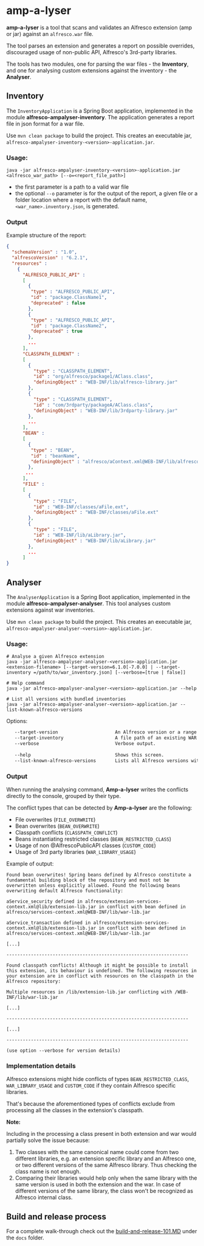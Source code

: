 # amp-a-lyser

**amp-a-lyser** is a tool that scans and validates an Alfresco extension (amp or jar) against an `alfresco.war` file.

The tool parses an extension and generates a report on possible overrides, discouraged usage of non-public API, Alfresco's 3rd-party libraries.

The tools has two modules, one for parsing the war files - the **Inventory**, and one for analysing custom extensions against the inventory - the **Analyser**.

## Inventory

The `InventoryApplication` is a Spring Boot application, implemented in the module **alfresco-ampalyser-inventory**.
The application generates a report file in json format for a war file.
  
Use `mvn clean package` to build the project.
This creates an executable jar, `alfresco-ampalyser-inventory-<version>-application.jar`.

### Usage:
```shell script
java -jar alfresco-ampalyser-inventory-<version>-application.jar <alfresco_war_path> [--o=<report_file_path>]
```
- the first parameter is a path to a valid war file
- the optional `--o` parameter is for the output of the report, a given file or a folder location where a report with the default name, `<war_name>.inventory.json`, is generated. 

### Output
Example structure of the report:
```json
{
  "schemaVersion" : "1.0",
  "alfrescoVersion" : "6.2.1",
  "resources" : 
    {
      "ALFRESCO_PUBLIC_API" : 
      [ 
        {
         "type" : "ALFRESCO_PUBLIC_API",
         "id" : "package.ClassName1",
         "deprecated" : false
        },
        {
         "type" : "ALFRESCO_PUBLIC_API",
         "id" : "package.ClassName2",
         "deprecated" : true
        },
        ...
      ],
      "CLASSPATH_ELEMENT" : 
      [
        {
          "type" : "CLASSPATH_ELEMENT",
          "id" : "org/alfresco/package1/AClass.class",
          "definingObject" : "WEB-INF/lib/alfresco-library.jar"
        },
        {
          "type" : "CLASSPATH_ELEMENT",
          "id" : "com/3rdparty/packageA/AClass.class",
          "definingObject" : "WEB-INF/lib/3rdparty-library.jar"
        },
        ...
      ],
      "BEAN" : 
      [
        {
         "type" : "BEAN",
         "id" : "beanName",
         "definingObject" : "alfresco/aContext.xml@WEB-INF/lib/alfresco-library.jar"
        },
       ...
      ],
      "FILE" : 
      [
        {
          "type" : "FILE",
          "id" : "WEB-INF/classes/aFile.ext",
          "definingObject" : "WEB-INF/classes/aFile.ext"
        },
        {
          "type" : "FILE",
          "id" : "WEB-INF/lib/aLibrary.jar",
          "definingObject" : "WEB-INF/lib/aLibrary.jar"
        },
        ...
      ]
}
```

## Analyser

The `AnalyserApplication` is a Spring Boot application, implemented in the module **alfresco-ampalyser-analyser**.
This tool analyses custom extensions against war inventories.

Use `mvn clean package` to build the project.
This creates an executable jar, `alfresco-ampalyser-analyser-<version>-application.jar`.

### Usage:
```shell script
# Analyse a given Alfresco extension
java -jar alfresco-ampalyser-analyser-<version>-application.jar <extension-filename> [--target-version=6.1.0[-7.0.0] | --target-inventory =/path/to/war_inventory.json] [--verbose=[true | false]]

# Help command
java -jar alfresco-ampalyser-analyser-<version>-application.jar --help

# List all versions with bundled inventories
java -jar alfresco-ampalyser-analyser-<version>-application.jar --list-known-alfresco-versions
```
Options:
```bash
   --target-version                     An Alfresco version or a range of Alfresco versions.
   --target-inventory                   A file path of an existing WAR inventory.
   --verbose                            Verbose output.
   
   --help                               Shows this screen.
   --list-known-alfresco-versions       Lists all Alfresco versions with inventory reports included in the tool.
```

### Output
When running the analysing command, **Amp-a-lyser** writes the conflicts directly to the console, grouped by their type.

The conflict types that can be detected by **Amp-a-lyser** are the following:
* File overwrites (`FILE_OVERWRITE`)
* Bean overwrites (`BEAN_OVERWRITE`)
* Classpath conflicts (`CLASSPATH_CONFLICT`)
* Beans instantiating restricted classes (`BEAN_RESTRICTED_CLASS`)
* Usage of non @AlfrescoPublicAPI classes (`CUSTOM_CODE`)
* Usage of 3rd party libraries (`WAR_LIBRARY_USAGE`)

Example of output:
```text
Found bean overwrites! Spring beans defined by Alfresco constitute a fundamental building block of the repository and must not be overwritten unless explicitly allowed. Found the following beans overwriting default Alfresco functionality:

aService_security defined in alfresco/extension-services-context.xml@lib/extension-lib.jar in conflict with bean defined in alfresco/services-context.xml@WEB-INF/lib/war-lib.jar

aService_transaction defined in alfresco/extension-services-context.xml@lib/extension-lib.jar in conflict with bean defined in alfresco/services-context.xml@WEB-INF/lib/war-lib.jar

[...]

-------------------------------------------------------------------

Found classpath conflicts! Although it might be possible to install this extension, its behaviour is undefined. The following resources in your extension are in conflict with resources on the classpath in the Alfresco repository:

Multiple resources in /lib/extension-lib.jar conflicting with /WEB-INF/lib/war-lib.jar

[...]

-------------------------------------------------------------------

[...]

-------------------------------------------------------------------

(use option --verbose for version details)
```

### Implementation details

Alfresco extensions might hide conflicts of types `BEAN_RESTRICTED_CLASS`, `WAR_LIBRARY_USAGE` and `CUSTOM_CODE` if they contain Alfresco specific libraries.

That's because the aforementioned types of conflicts exclude from processing all the classes in the extension's classpath.

**Note:**

Including in the processing a class present in both extension and war would partially solve the issue because:
1. Two classes with the same canonical name could come from two different libraries, e.g. an extension specific library and an Alfresco one, or two different versions of the same Alfresco library. Thus checking the class name is not enough.
2. Comparing their libraries would help only when the same library with the same version is used in both the extension and the war. In case of different versions of the same library, the class won't be recognized as Alfresco internal class.

## Build and release process

For a complete walk-through check out the
[build-and-release-101.MD](docs/build-and-release-101.md)
under the `docs` folder.
